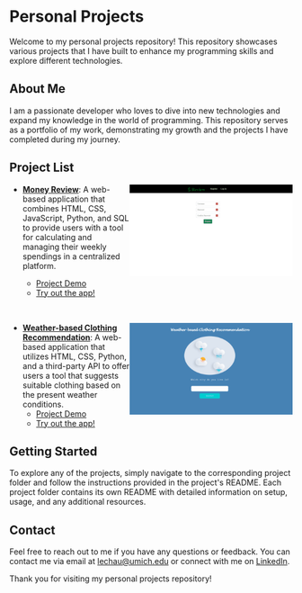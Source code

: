 # Personal Projects

Welcome to my personal projects repository! This repository showcases various projects that I have built to enhance my programming skills and explore different technologies.

## About Me

I am a passionate developer who loves to dive into new technologies and expand my knowledge in the world of programming. This repository serves as a portfolio of my work, demonstrating my growth and the projects I have completed during my journey.

## Project List

<p float="right">
    <img align="right"src="Money_Review.gif" width="290"/>
</p>

- **[Money Review](https://github.com/lefaith12661/Personal_Projects/tree/main/Money_Review)**: A web-based application that combines HTML, CSS, JavaScript, Python, and SQL to provide users with a tool for calculating and managing their weekly spendings in a centralized platform.

    - [Project Demo](https://www.youtube.com/watch?v=_W64huDytzk&ab_channel=FaithLe)
    - [Try out the app!](https://money-review-app.onrender.com)
<br>

<p float="right">
    <img align="right"src="Weather.gif" width="290"/>
</p>

- **[Weather-based Clothing Recommendation](https://github.com/lefaith12661/Personal_Projects/tree/main/Weather-based_Clothing_Recommendation)**: A web-based application that utilizes HTML, CSS, Python, and a third-party API to offer users a tool that suggests suitable clothing based on the present weather conditions.
    - [Project Demo](https://www.youtube.com/watch?v=MZjEY1ef28U&ab_channel=FaithLe)
    - [Try out the app!](https://weather-based-clothing-recommendation-app.onrender.com)

## Getting Started

To explore any of the projects, simply navigate to the corresponding project folder and follow the instructions provided in the project's README. Each project folder contains its own README with detailed information on setup, usage, and any additional resources.

## Contact

Feel free to reach out to me if you have any questions or feedback. You can contact me via email at [lechau@umich.edu](mailto:lechau@umich.edu) or connect with me on [LinkedIn](https://www.linkedin.com/in/faithle/).

Thank you for visiting my personal projects repository!
